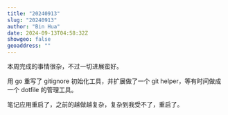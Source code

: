 ```yaml
---
title: "20240913"
slug: "20240913"
author: "Bin Hua"
date: 2024-09-13T04:58:32Z
showgeo: false
geoaddress: ""
---
```


本周完成的事情很杂，不过一切进展蛮好。

用 go 重写了 gitignore 初始化工具，并扩展做了一个 git helper，等有时间做成一个 dotfile 的管理工具。

笔记应用重启了，之前的越做越复杂，复杂到我受不了，重启了。